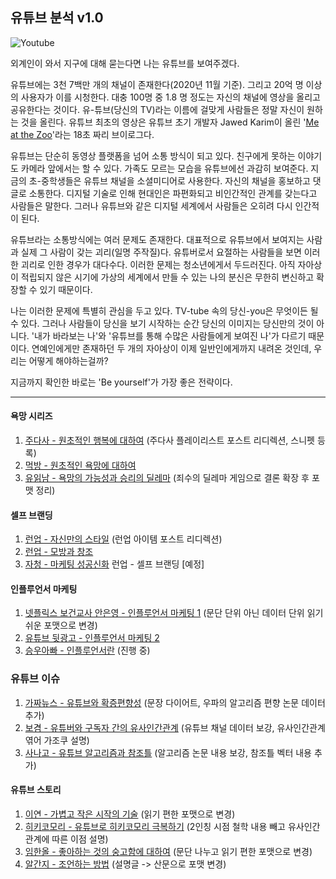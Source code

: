 ## 유튜브 분석 v1.0

![Youtube](./images/youtube.png)

외계인이 와서 지구에 대해 묻는다면 나는 유튜브를 보여주겠다. 

유튜브에는 3천 7백만 개의 채널이 존재한다(2020년 11월 기준).
그리고 20억 명 이상의 사용자가 이를 시청한다.
대충 100명 중 1.8 명 정도는 자신의 채널에 영상을 올리고 공유한다는 것이다.
유-튜브(당신의 TV)라는 이름에 걸맞게 사람들은 정말 자신이 원하는 것을 올린다.
유튜브 최초의 영상은 유튜브 초기 개발자 Jawed Karim이 올린 '[Me at the Zoo](https://www.youtube.com/watch?v=jNQXAC9IVRw)'라는 18초 짜리 브이로그다. 

유튜브는 단순히 동영상 플랫폼을 넘어 소통 방식이 되고 있다.
친구에게 못하는 이야기도 카메라 앞에서는 할 수 있다.
가족도 모르는 모습을 유튜브에선 과감히 보여준다.
지금의 초-중학생들은 유튜브 채널을 소셜미디어로 사용한다.
자신의 채널을 홍보하고 댓글로 소통한다.
디지털 기술로 인해 현대인은 파편화되고 비인간적인 관계를 갖는다고 사람들은 말한다.
그러나 유튜브와 같은 디지털 세계에서 사람들은 오히려 다시 인간적이 된다.

유튜브라는 소통방식에는 여러 문제도 존재한다.
대표적으로 유튜브에서 보여지는 사람과 실제 그 사람이 갖는 괴리(일명 주작질)다.
유튜버로서 요절하는 사람들을 보면 이러한 괴리로 인한 경우가 대다수다.
이러한 문제는 청소년에게서 두드러진다.
아직 자아상이 적립되지 않은 시기에 가상의 세계에서 만들 수 있는 나의 분신은 무한히 변신하고 확장할 수 있기 때문이다.

나는 이러한 문제에 특별히 관심을 두고 있다.
TV-tube 속의 당신-you은 무엇이든 될 수 있다.
그러나 사람들이 당신을 보기 시작하는 순간 당신의 이미지는 당신만의 것이 아니다.
'내가 바라보는 나'와 '유튜브를 통해 수많은 사람들에게 보여진 나'가 다르기 때문이다.
연예인에게만 존재하던 두 개의 자아상이 이제 일반인에게까지 내려온 것인데, 우리는 어떻게 해야하는걸까?

지금까지 확인한 바로는 'Be yourself'가 가장 좋은 전략이다. 

***
#### 욕망 시리즈
1. [주다사 - 원초적인 행복에 대하여](https://desarraigado.tistory.com/115)
(주다사 플레이리스트 포스트 리디렉션, 스니펫 등록)
2. [먹방 - 원초적인 욕망에 대하여](https://desarraigado.tistory.com/136)
3. [유읽남 - 욕망의 가능성과 승리의 딜레마](https://desarraigado.tistory.com/105)
(죄수의 딜레마 게임으로 결론 확장 후 포맷 정리)

#### 셀프 브랜딩
1. [런업 - 자신만의 스타일](https://desarraigado.tistory.com/101)
(런업 아이템 포스트 리디렉션)
2. [런업 - 모방과 창조](https://desarraigado.tistory.com/122)
3. [자청 - 마케팅 성공신화](https://desarraigado.tistory.com/92?)
런업 - 셀프 브랜딩 [예정]

#### 인플루언서 마케팅
1. [넷플릭스 보건교사 안은영 - 인플루언서 마케팅 1](https://desarraigado.tistory.com/139)
(문단 단위 아닌 데이터 단위 읽기 쉬운 포맷으로 변경)
2. [유튜브 뒷광고 - 인플루언서 마케팅 2](https://desarraigado.tistory.com/141)
3. [승우아빠 - 인플루언서란](https://desarraigado.tistory.com/138)
(진행 중)

### 유튜브 이슈
1. [가짜뉴스 - 유튜브와 확증편향성](https://desarraigado.tistory.com/100)
(문장 다이어트, 우파의 알고리즘 편향 논문 데이터 추가)
2. [보겸 - 유튜버와 구독자 간의 유사인간관계](https://desarraigado.tistory.com/108)
(유튜브 채널 데이터 보강, 유사인간관계 엮어 가조쿠 설명)
3. [사나고 - 유튜브 알고리즘과 참조틀](https://desarraigado.tistory.com/133)
(알고리즘 논문 내용 보강, 참조틀 벡터 내용 추가)

#### 유튜브 스토리
1. [이연 - 가볍고 작은 시작의 기술](https://desarraigado.tistory.com/102)
(읽기 편한 포맷으로 변경)
2. [히키코모리 - 유튜브로 히키코모리 극복하기](https://desarraigado.tistory.com/128)
(2인칭 시점 철학 내용 빼고 유사인간관계에 따른 이점 설명)
3. [임한올 - 좋아하는 것의 숭고함에 대하여](https://desarraigado.tistory.com/110)
(문단 나누고 읽기 편한 포맷으로 변경)
4. [알간지 - 조언하는 방법](https://desarraigado.tistory.com/114)
(설명글 -> 산문으로 포맷 변경)